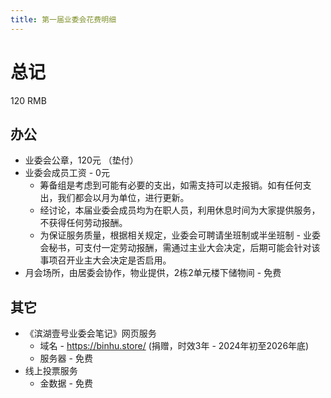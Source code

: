 ```yaml
---
title: 第一届业委会花费明细
---
```


# 总记

120 RMB

## 办公

- 业委会公章，120元 （垫付）
- 业委会成员工资 - 0元
  - 筹备组是考虑到可能有必要的支出，如需支持可以走报销。如有任何支出，我们都会以月为单位，进行更新。
  - 经讨论，本届业委会成员均为在职人员，利用休息时间为大家提供服务，不获得任何劳动报酬。
  - 为保证服务质量，根据相关规定，业委会可聘请坐班制或半坐班制 - 业委会秘书，可支付一定劳动报酬，需通过主业大会决定，后期可能会针对该事项召开业主大会决定是否启用。
- 月会场所，由居委会协作，物业提供，2栋2单元楼下储物间 - 免费

## 其它

- 《滨湖壹号业委会笔记》网页服务
  - 域名 - https://binhu.store/ (捐赠，时效3年 - 2024年初至2026年底)
  - 服务器 - 免费
- 线上投票服务
  - 金数据 - 免费
